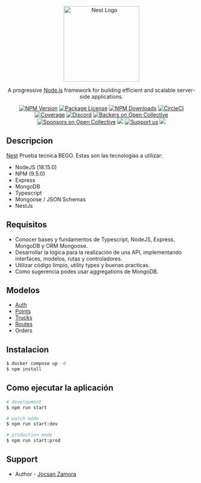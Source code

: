 <p align="center">
  <a href="https://bego.ai/home" target="blank"><img src="https://s3.amazonaws.com/bego.ai/assets/images/logo.png" width="200" alt="Nest Logo" /></a>
</p>

[circleci-image]: https://img.shields.io/circleci/build/github/nestjs/nest/master?token=abc123def456
[circleci-url]: https://circleci.com/gh/nestjs/nest

  <p align="center">A progressive <a href="http://nodejs.org" target="_blank">Node.js</a> framework for building efficient and scalable server-side applications.</p>
    <p align="center">
<a href="https://www.npmjs.com/~nestjscore" target="_blank"><img src="https://img.shields.io/npm/v/@nestjs/core.svg" alt="NPM Version" /></a>
<a href="https://www.npmjs.com/~nestjscore" target="_blank"><img src="https://img.shields.io/npm/l/@nestjs/core.svg" alt="Package License" /></a>
<a href="https://www.npmjs.com/~nestjscore" target="_blank"><img src="https://img.shields.io/npm/dm/@nestjs/common.svg" alt="NPM Downloads" /></a>
<a href="https://circleci.com/gh/nestjs/nest" target="_blank"><img src="https://img.shields.io/circleci/build/github/nestjs/nest/master" alt="CircleCI" /></a>
<a href="https://coveralls.io/github/nestjs/nest?branch=master" target="_blank"><img src="https://coveralls.io/repos/github/nestjs/nest/badge.svg?branch=master#9" alt="Coverage" /></a>
<a href="https://discord.gg/G7Qnnhy" target="_blank"><img src="https://img.shields.io/badge/discord-online-brightgreen.svg" alt="Discord"/></a>
<a href="https://opencollective.com/nest#backer" target="_blank"><img src="https://opencollective.com/nest/backers/badge.svg" alt="Backers on Open Collective" /></a>
<a href="https://opencollective.com/nest#sponsor" target="_blank"><img src="https://opencollective.com/nest/sponsors/badge.svg" alt="Sponsors on Open Collective" /></a>
  <a href="https://paypal.me/kamilmysliwiec" target="_blank"><img src="https://img.shields.io/badge/Donate-PayPal-ff3f59.svg"/></a>
    <a href="https://opencollective.com/nest#sponsor"  target="_blank"><img src="https://img.shields.io/badge/Support%20us-Open%20Collective-41B883.svg" alt="Support us"></a>
  <a href="https://twitter.com/nestframework" target="_blank"><img src="https://img.shields.io/twitter/follow/nestframework.svg?style=social&label=Follow"></a>
</p>
  <!--[![Backers on Open Collective](https://opencollective.com/nest/backers/badge.svg)](https://opencollective.com/nest#backer)
  [![Sponsors on Open Collective](https://opencollective.com/nest/sponsors/badge.svg)](https://opencollective.com/nest#sponsor)-->

## Descripcion

[Nest](https://github.com/nestjs/nest) Prueba tecnica BEGO.
Estas son las tecnologías a utilizar:

- NodeJS (18.15.0)
- NPM (9.5.0)
- Express
- MongoDB
- Typescript
- Mongoose / JSON Schemas
- NestJs

## Requisitos

- Conocer bases y fundamentos de Typescript, NodeJS, Express, MongoDB y   ORM Mongoose.
- Desarrollar la lógica para la realización de una API, implementando interfaces, modelos, rutas y controladores.
- Utilizar código limpio, utility types y buenas practicas.
- Como sugerencia podes usar aggregations de MongoDB.
## Modelos

- [Auth](https://github.com/jocs1989/APIBEGO/tree/main/src/iam)
- [Points](https://github.com/jocs1989/APIBEGO/tree/main/src/points)
- [Trucks](https://github.com/jocs1989/APIBEGO/tree/main/src/trucks) 
- [Routes](https://github.com/jocs1989/APIBEGO/tree/main/src/routes) 
- Orders
## Instalacion

```bash
$ docker compose up -d 
$ npm install
```

## Como ejecutar la aplicación

```bash
# development
$ npm run start

# watch mode
$ npm run start:dev

# production mode
$ npm run start:prod
```


## Support



- Author - [Jocsan Zamora](https://www.linkedin.com/in/jocsanzamorarobredo/)

